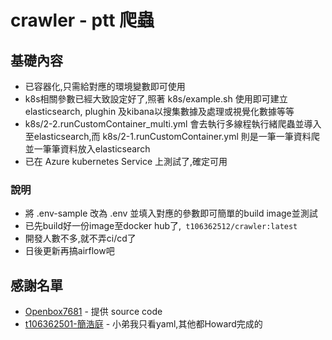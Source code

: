 # crawler - ptt 爬蟲
  
## 基礎內容 

- 已容器化,只需給對應的環境變數即可使用
- k8s相關參數已經大致設定好了,照著 k8s/example.sh 使用即可建立elasticsearch, plughin 及kibana以搜集數據及處理或視覺化數據等等
- k8s/2-2.runCustomContainer_multi.yml 會去執行多線程執行緒爬蟲並導入至elasticsearch,而 k8s/2-1.runCustomContainer.yml 則是一筆一筆資料爬並一筆筆資料放入elasticsearch
- 已在 Azure kubernetes Service 上測試了,確定可用

### 說明
 - 將 .env-sample 改為 .env 並填入對應的參數即可簡單的build image並測試
 - 已先build好一份image至docker hub了,` t106362512/crawler:latest`
 - 開發人數不多,就不弄ci/cd了
 - 日後更新再搞airflow吧
 
## 感謝名單
 - [Openbox7681](https://github.com/Openbox7681/CrawlerTurtorial) - 提供 source code
 - [t106362501-簡浩庭](https://github.com/HowardCHT) - 小弟我只看yaml,其他都Howard完成的